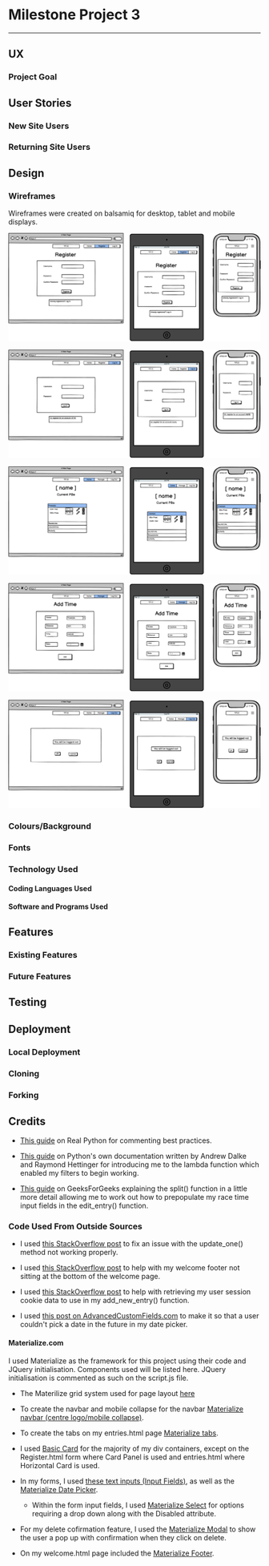 # Milestone Project 3

---

## UX 

### Project Goal

## User Stories

### New Site Users

### Returning Site Users

## Design

### Wireframes

Wireframes were created on balsamiq for desktop, tablet and mobile displays.

![register page wireframe](/readme-documentation/wireframes/Register.png)

![log in page wireframe](/readme-documentation/wireframes/Log%20In.png)

![main page wireframe](/readme-documentation/wireframes/Main%20page%20when%20logged%20in.png)

![add time page wireframe](/readme-documentation/wireframes/Add%20Time.png)

![log out page wireframe](/readme-documentation/wireframes/Log%20Out.png)

### Colours/Background

### Fonts

### Technology Used

#### Coding Languages Used

#### Software and Programs Used

## Features

### Existing Features

### Future Features

## Testing

## Deployment

### Local Deployment

### Cloning

### Forking

## Credits

* [This guide](https://realpython.com/python-comments-guide/) on Real Python for commenting best practices.

* [This guide](https://docs.python.org/3/howto/sorting.html) on Python's own documentation written by Andrew Dalke and Raymond Hettinger for introducing me to the lambda function which enabled my filters to begin working.

* [This guide](https://www.geeksforgeeks.org/python-string-split/) on GeeksForGeeks explaining the split() function in a little more detail allowing me to work out how to prepopulate my race time input fields in the edit_entry() function.

### Code Used From Outside Sources

* I used [this StackOverflow post](https://stackoverflow.com/questions/69950552/mongodb-update-i-cant-update-my-documents-in-mongodb-with-flask-api) to fix an issue with the update_one() method not working properly.

* I used [this StackOverflow post](https://stackoverflow.com/questions/5655207/footer-not-sticking-to-bottom-of-page?rq=3) to help with my welcome footer not sitting at the bottom of the welcome page.

* I used [this StackOverflow post](https://stackoverflow.com/questions/15591620/how-to-retrieve-session-data-with-flask) to help with retrieving my user session cookie data to use in my add_new_entry() function.

* I used [this post on AdvancedCustomFields.com](https://support.advancedcustomfields.com/forums/topic/datepicker-disable-selecting-future-dates/#post-60753) to make it so that a user couldn't pick a date in the future in my date picker.

#### Materialize.com

I used Materialize as the framework for this project using their code and JQuery initialisation. Components used will be listed here. JQuery initialisation is commented as such on the script.js file.

* The Materilize grid system used for page layout [here](https://materializecss.com/grid.html)

* To create the navbar and mobile collapse for the navbar [Materialize navbar (centre logo/mobile collapse)](https://materializecss.com/navbar.html).

* To create the tabs on my entries.html page [Materialize tabs](https://materializecss.com/tabs.html).

* I used [Basic Card](https://materializecss.com/cards.html) for the majority of my div containers, except on the Register.html form where Card Panel is used and entries.html where Horizontal Card is used.

* In my forms, I used [these text inputs (Input Fields)](https://materializecss.com/text-inputs.html), as well as the [Materialize Date Picker](https://materializecss.com/pickers.html).

    * Within the form input fields, I used [Materialize Select](https://materializecss.com/select.html) for options requiring a drop down along with the Disabled attribute.

* For my delete cofirmation feature, I used the [Materialize Modal](https://materializecss.com/modals.html) to show the user a pop up with confirmation when they click on delete.

* On my welcome.html page included the [Materialize Footer](https://materializecss.com/footer.html).
